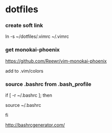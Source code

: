 # dotfiles

### create soft link
ln -s ~/dotfiles/.vimrc ~/.vimrc

### get monokai-phoenix
https://github.com/Reewr/vim-monokai-phoenix

add to .vim/colors

### source .bashrc from .bash_profile
if [ -r ~/.bashrc ]; then

   source ~/.bashrc
   
fi

http://bashrcgenerator.com/
